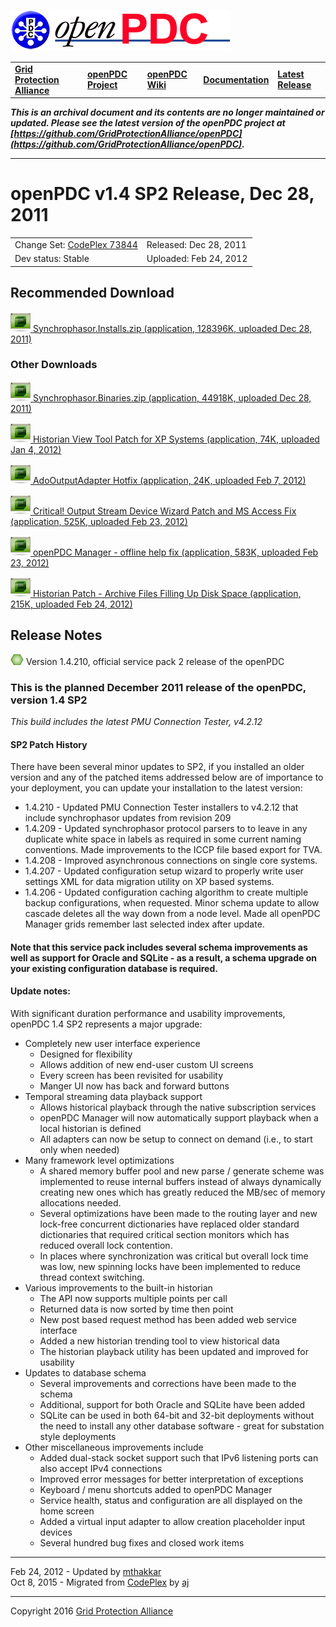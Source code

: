 [![The Open Source Phasor Data Concentrator](openPDC_Logo.png)](openPDC_Home.md "The Open Source Phasor Data Concentrator")

|   |   |   |   |   |
|---|---|---|---|---|
| **[Grid Protection Alliance](http://www.gridprotectionalliance.org "Grid Protection Alliance Home Page")** | **[openPDC Project](https://github.com/GridProtectionAlliance/openPDC "openPDC Project on GitHub")** | **[openPDC Wiki](openPDC_Home.md "openPDC Wiki Home Page")** | **[Documentation](openPDC_Documentation_Home.md "openPDC Documentation Home Page")** | **[Latest Release](https://github.com/GridProtectionAlliance/openPDC/releases "openPDC Releases Home Page")** |

***This is an archival document and its contents are no longer maintained or updated. Please see the latest version of the openPDC project at [https://github.com/GridProtectionAlliance/openPDC](https://github.com/GridProtectionAlliance/openPDC).***

---

# openPDC v1.4 SP2 Release, Dec 28, 2011

|   |   |
|---|---|
| Change Set: [CodePlex 73844](http://openpdc.codeplex.com/SourceControl/changeset/view/73844) | Released: Dec 28, 2011 |
| Dev status: Stable | Uploaded: Feb 24, 2012 |

## Recommended Download

[![](files/RuntimeBinary.gif) Synchrophasor.Installs.zip (application, 128396K, uploaded Dec 28, 2011)](http://openpdc.codeplex.com/downloads/get/238624)

### Other Downloads

[![](files/RuntimeBinary.gif) Synchrophasor.Binaries.zip (application, 44918K, uploaded Dec 28, 2011)](http://openpdc.codeplex.com/downloads/get/316814)

[![](files/RuntimeBinary.gif) Historian View Tool Patch for XP Systems (application, 74K, uploaded Jan 4, 2012)](http://openpdc.codeplex.com/downloads/get/322393)

[![](files/RuntimeBinary.gif) AdoOutputAdapter Hotfix (application, 24K, uploaded Feb 7, 2012)](http://openpdc.codeplex.com/downloads/get/337400)

[![](files/RuntimeBinary.gif) Critical! Output Stream Device Wizard Patch and MS Access Fix (application, 525K, uploaded Feb 23, 2012)](http://openpdc.codeplex.com/downloads/get/340526)

[![](files/RuntimeBinary.gif) openPDC Manager - offline help fix (application, 583K, uploaded Feb 23, 2012)](http://openpdc.codeplex.com/downloads/get/346752)

[![](files/RuntimeBinary.gif) Historian Patch - Archive Files Filling Up Disk Space (application, 215K, uploaded Feb 24, 2012)](http://openpdc.codeplex.com/downloads/get/347135)

## Release Notes

[![](files/project_icon_lrg.gif)]() Version 1.4.210, official service pack 2 release of the openPDC

### This is the planned December 2011 release of the openPDC, version 1.4 SP2

*This build includes the latest PMU Connection Tester, v4.2.12*

#### SP2 Patch History

There have been several minor updates to SP2, if you installed an older version and any of the patched items addressed below are of importance to your deployment, you can update your installation to the latest version:

- 1.4.210 - Updated PMU Connection Tester installers to v4.2.12 that include synchrophasor updates from revision 209
- 1.4.209 - Updated synchrophasor protocol parsers to to leave in any duplicate white space in labels as required in some current naming conventions. Made improvements to the ICCP file based export for TVA.
- 1.4.208 - Improved asynchronous connections on single core systems.
- 1.4.207 - Updated configuration setup wizard to properly write user settings XML for data migration utility on XP based systems.
- 1.4.206 - Updated configuration caching algorithm to create multiple backup configurations, when requested. Minor schema update to allow cascade deletes all the way down from a node level. Made all openPDC Manager grids remember last selected index after update.

#### Note that this service pack includes several schema improvements as well as support for Oracle and SQLite - as a result, a schema upgrade on your existing configuration database is required.

#### Update notes:

With significant duration performance and usability improvements, openPDC 1.4 SP2 represents a major upgrade:

- Completely new user interface experience
    - Designed for flexibility
    - Allows addition of new end-user custom UI screens
    - Every screen has been revisited for usability
    - Manger UI now has back and forward buttons
- Temporal streaming data playback support
    - Allows historical playback through the native subscription services
    - openPDC Manager will now automatically support playback when a local historian is defined
    - All adapters can now be setup to connect on demand (i.e., to start only when needed)
- Many framework level optimizations
    - A shared memory buffer pool and new parse / generate scheme was implemented to reuse internal buffers instead of always dynamically creating new ones which has greatly reduced the MB/sec of memory allocations needed.
    - Several optimizations have been made to the routing layer and new lock-free concurrent dictionaries have replaced older standard dictionaries that required critical section monitors which has reduced overall lock contention.
    - In places where synchronization was critical but overall lock time was low, new spinning locks have been implemented to reduce thread context switching.
- Various improvements to the built-in historian
    - The API now supports multiple points per call
    - Returned data is now sorted by time then point
    - New post based request method has been added web service interface
    - Added a new historian trending tool to view historical data
    - The historian playback utility has been updated and improved for usability
- Updates to database schema
    - Several improvements and corrections have been made to the schema
    - Additional, support for both Oracle and SQLite have been added
    - SQLite can be used in both 64-bit and 32-bit deployments without the need to install any other database software - great for substation style deployments
- Other miscellaneous improvements include
    - Added dual-stack socket support such that IPv6 listening ports can also accept IPv4 connections
    - Improved error messages for better interpretation of exceptions
    - Keyboard / menu shortcuts added to openPDC Manager
    - Service health, status and configuration are all displayed on the home screen
    - Added a virtual input adapter to allow creation placeholder input devices
    - Several hundred bug fixes and closed work items

---

Feb 24, 2012 - Updated by [mthakkar](http://www.codeplex.com/site/users/view/mthakkar)  
Oct 8, 2015 - Migrated from [CodePlex](http://openpdc.codeplex.com/releases/view/64388) by [aj](https://github.com/ajstadlin)

---

Copyright 2016 [Grid Protection Alliance](http://www.gridprotectionalliance.org)
